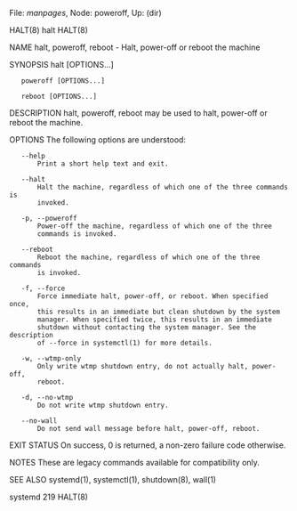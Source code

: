 File: *manpages*,  Node: poweroff,  Up: (dir)

HALT(8)                              halt                              HALT(8)



NAME
       halt, poweroff, reboot - Halt, power-off or reboot the machine

SYNOPSIS
       halt [OPTIONS...]

       poweroff [OPTIONS...]

       reboot [OPTIONS...]

DESCRIPTION
       halt, poweroff, reboot may be used to halt, power-off or reboot the
       machine.

OPTIONS
       The following options are understood:

       --help
           Print a short help text and exit.

       --halt
           Halt the machine, regardless of which one of the three commands is
           invoked.

       -p, --poweroff
           Power-off the machine, regardless of which one of the three
           commands is invoked.

       --reboot
           Reboot the machine, regardless of which one of the three commands
           is invoked.

       -f, --force
           Force immediate halt, power-off, or reboot. When specified once,
           this results in an immediate but clean shutdown by the system
           manager. When specified twice, this results in an immediate
           shutdown without contacting the system manager. See the description
           of --force in systemctl(1) for more details.

       -w, --wtmp-only
           Only write wtmp shutdown entry, do not actually halt, power-off,
           reboot.

       -d, --no-wtmp
           Do not write wtmp shutdown entry.

       --no-wall
           Do not send wall message before halt, power-off, reboot.

EXIT STATUS
       On success, 0 is returned, a non-zero failure code otherwise.

NOTES
       These are legacy commands available for compatibility only.

SEE ALSO
       systemd(1), systemctl(1), shutdown(8), wall(1)



systemd 219                                                            HALT(8)
